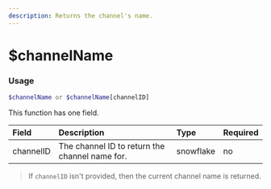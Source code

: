 ```yaml
---
description: Returns the channel's name.
---
```


# $channelName
### Usage
```php
$channelName or $channelName[channelID]
```
This function has one field.

| Field | Description | Type | Required |
| :--- | :--- | :--- | :--- |
| channelID | The channel ID to return the channel name for. | snowflake | no |
> If `channelID` isn't provided, then the current channel name is returned.
